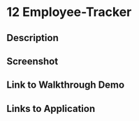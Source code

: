 # 12 Employee-Tracker

## Description

## Screenshot

## Link to Walkthrough Demo

## Links to Application
